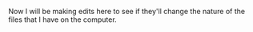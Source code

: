 Now I will be making edits here to see if they'll change the nature of the files that I have on the computer. 
